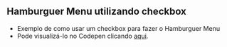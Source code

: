 ## Hamburguer Menu utilizando checkbox

* Exemplo de como usar um checkbox para fazer o Hamburguer Menu
* Pode visualizá-lo no Codepen clicando [aqui](https://codepen.io/evenilsonliandro/pen/oNzppJp).
